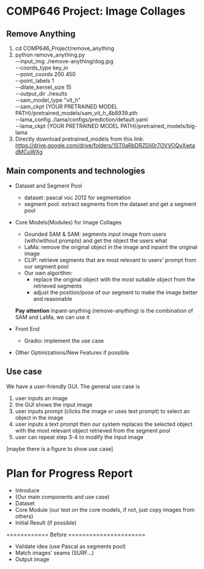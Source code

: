 # COMP646 Project: Image Collages

## Remove Anything
1. cd COMP646_Project/remove_anything
2. python remove_anything.py \
    --input_img ./remove-anything/dog.jpg \
    --coords_type key_in \
    --point_coords 200 450 \
    --point_labels 1 \
    --dilate_kernel_size 15 \
    --output_dir ./results \
    --sam_model_type "vit_h" \
    --sam_ckpt {YOUR PRETRAINED MODEL PATH}/pretrained_models/sam_vit_h_4b8939.pth \
    --lama_config ./lama/configs/prediction/default.yaml \
    --lama_ckpt {YOUR PRETRAINED MODEL PATH}/pretrained_models/big-lama
3. Directly download pretrained_models from this link: https://drive.google.com/drive/folders/1ST0aRbDRZGli0r7OVVOQvXwtadMCuWXg




## Main components and technologies

* Dataset and Segment Pool
  * dataset: pascal voc 2012 for segmentation
  * segment pool: extract segments from the dataset and get a segment pool
* Core Models(Modules) for Image Collages
  * Gounded SAM & SAM: segments input image from users (with/without prompts) and get the object the users what
  * LaMa: remove the original object in the image and inpaint the original image
  * CLIP: retrieve segments that are most relevant to users' prompt from our segment pool
  * Our own algorithm:
    * replace the original object with the most suitable object from the retrieved segments
    * adjust the position/pose of our segment to make the image better and reasonable
  
  **Pay attention** Inpant-anything (remove-anything) is the combination of SAM and LaMa, we can use it
* Front End
  * Gradio: implement the use case
* Other Optimizations/New Features if possible



## Use case

We have a user-friendly GUI. The general use case is 
1. user inputs an image
2. the GUI shows the input image
3. user inputs prompt (clicks the image or uses text prompt) to select an object in the image
4. user inputs a text prompt then our system replaces the selected object with the most relevant object retrieved from the segment pool
5. user can repeat step 3-4 to modify the input image 

[maybe there is a figure to show use case]


# Plan for Progress Report

* Introduce
* (Our main components and use case)
* Dataset
* Core Module (our test on the core models, if not, just copy images from others)
* Initial Result (if possible)

============ Before ======================
* Validate idea (use Pascal as segments pool)
* Match images' seams (SURF...)
* Output image
